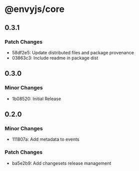 # @envyjs/core

## 0.3.1

### Patch Changes

- 58df2e5: Update distributed files and package provenance
- 03863c3: Include readme in package dist

## 0.3.0

### Minor Changes

- 1b08520: Initial Release

## 0.2.0

### Minor Changes

- 111807a: Add metadata to events

### Patch Changes

- ba5e2b9: Add changesets release management
